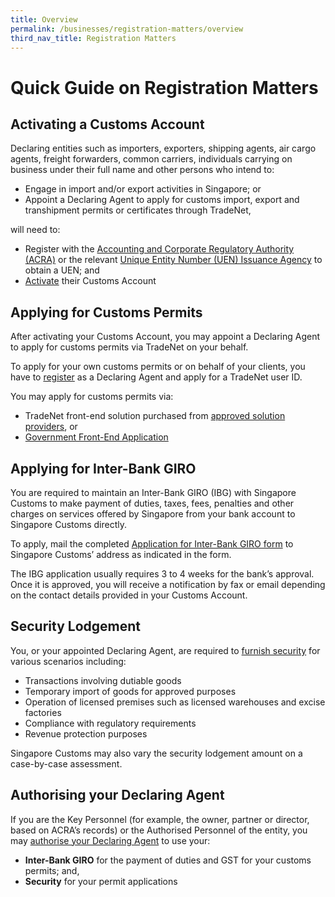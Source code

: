 ```yaml
---
title: Overview
permalink: /businesses/registration-matters/overview
third_nav_title: Registration Matters
---
```


# Quick Guide on Registration Matters

## Activating a Customs Account

Declaring entities such as importers, exporters, shipping agents, air cargo agents, freight forwarders, common carriers, individuals carrying on business under their full name and other persons who intend to:

-   Engage in import and/or export activities in Singapore; or
-   Appoint a Declaring Agent to apply for customs import, export and transhipment permits or certificates through TradeNet,

will need to:

-   Register with the  [Accounting and Corporate Regulatory Authority (ACRA)](http://www.acra.gov.sg/)  or the relevant  [Unique Entity Number (UEN) Issuance Agency](http://www.uen.gov.sg/)  to obtain a UEN; and
-   [Activate](https://www.tradenet.gov.sg/TN41EFORM/tds/sp/splogin.do?action=init_acct)  their Customs Account

## Applying for Customs Permits

After activating your Customs Account, you may appoint a Declaring Agent to apply for customs permits via TradeNet on your behalf.

To apply for your own customs permits or on behalf of your clients, you have to  [register](https://www.tradenet.gov.sg/TN41EFORM/tds/sp/splogin.do?action=init_acct)  as a Declaring Agent and apply for a TradeNet user ID.

You may apply for customs permits via:

-   TradeNet front-end solution purchased from  [approved solution providers](https://singapore-customs-staging.netlify.app/about-us/national-single-window/tradenet/tradenet-front-end-solution-providers), or
-   [Government Front-End Application](https://www.tradenet.gov.sg/tradenet/login.portal)

## Applying for Inter-Bank GIRO

You are required to maintain an Inter-Bank GIRO (IBG) with Singapore Customs to make payment of duties, taxes, fees, penalties and other charges on services offered by Singapore from your bank account to Singapore Customs directly.

To apply, mail the completed  [Application for Inter-Bank GIRO form](https://www.customs.gov.sg/eservices/customs-forms-and-service-links#Registration) to Singapore Customs’ address as indicated in the form.

The IBG application usually requires 3 to 4 weeks for the bank’s approval. Once it is approved, you will receive a notification by fax or email depending on the contact details provided in your Customs Account.

## Security Lodgement

You, or your appointed Declaring Agent, are required to  [furnish security](https://www.customs.gov.sg/businesses/registering-to-trade/registration-procedures/security-lodgement)  for various scenarios including:

-   Transactions involving dutiable goods
-   Temporary import of goods for approved purposes
-   Operation of licensed premises such as licensed warehouses and excise factories
-   Compliance with regulatory requirements
-   Revenue protection purposes

Singapore Customs may also vary the security lodgement amount on a case-by-case assessment.

## Authorising your Declaring Agent

If you are the Key Personnel (for example, the owner, partner or director, based on ACRA’s records) or the Authorised Personnel of the entity, you may  [authorise your Declaring Agent](https://www.tradenet.gov.sg/TN41EFORM/tdsui/authdeclaringagent/addanddelete.do?doAction=INITIALIZE&APPLICATION_ID=TXWP)  to use your:

-   **Inter-Bank GIRO** for the payment of duties and GST for your customs permits; and,
-   **Security** for your permit applications
